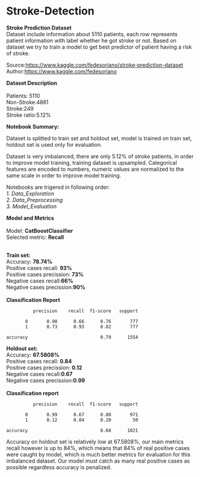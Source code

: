 # Stroke-Detection
<b>Stroke Prediction Dataset</b><br>
Dataset include information about 5110 patients, each row represents patient information with label whether he got stroke or not. Based on dataset we try to train a model to get best predictor of patient having a risk of stroke.

Source:https://www.kaggle.com/fedesoriano/stroke-prediction-dataset<br>
Author:https://www.kaggle.com/fedesoriano

<b>Dataset Description</b><br><br>
Patients: 5110<br>
Non-Stroke:4861<br>
Stroke:249<br>
Stroke ratio:5.12%<bR>

  <b>Notebook Summary:</b><br>

Dataset is splitted to train set and holdout set, model is trained on train set, holdout set is used only for evaluation.

Dataset is very imbalanced, there are only 5.12% of stroke patients, in order to improve model training, training dataset is upsampled. Categorical features are encoded to numbers, numeric values are normalized to the same scale in order to improve model training.

  Notebooks are trigered in following order:<br>
    <i>1. Data_Exploration<br>
      2. Data_Preprocessing<br>
      3. Model_Evaluation</i>
  
 <b>Model and Metrics</b><br><br>
Model: <b>CatBoostClassifier</b><br>
Selected metric: <b>Recall</b><br><br>

<b>Train set:</b><br>
Accuracy: <b>78.74%</b><br>
Positive cases recall: <b>93%</b><br>
Positive cases precission: <b>73%</b><br>
Negative cases recall:<b>66%</b><br>
Negative cases precission:<b>90%</b><br><br>
<b>Classification Report</b>

              precision    recall  f1-score   support

           0       0.90      0.66      0.76       777
           1       0.73      0.93      0.82       777

    accuracy                           0.79      1554
  
<b>Holdout set:</b><br>
Accuracy: <b>67.5808%</b><br>
Positive cases recall: <b>0.84</b><br>
Positive cases precission: <b>0.12</b><br>
Negative cases recall:<b>0.67</b><br>
Negative cases precission:<b>0.99</b><br><br>
<b>Classification report</b><br>

              precision    recall  f1-score   support

           0       0.99      0.67      0.80       971
           1       0.12      0.84      0.20        50

    accuracy                           0.68      1021

  
Accuracy on holdout set is relatively low at 67.5808%, our main metrics recall however is up to 84%, which means that 84% of real positive cases were caught by model, which is much better metrics for evaluation for this imbalanced dataset. Our model must catch as many real positive cases as possible regardless accuracy is penalized.
  
